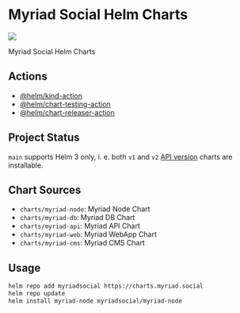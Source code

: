 # Myriad Social Helm Charts

[![](https://github.com/myriadsocial/charts/workflows/Release%20Charts/badge.svg?branch=main)](https://github.com/myriadsocial/charts/actions)

Myriad Social Helm Charts

## Actions

* [@helm/kind-action](https://github.com/helm/kind-action)
* [@helm/chart-testing-action](https://github.com/helm/chart-testing-action)
* [@helm/chart-releaser-action](https://github.com/helm/chart-releaser-action)

## Project Status

`main` supports Helm 3 only, i. e. both `v1` and `v2` [API version](https://helm.sh/docs/topics/charts/#the-apiversion-field) charts are installable.

## Chart Sources

* `charts/myriad-node`: Myriad Node Chart
* `charts/myriad-db`: Myriad DB Chart
* `charts/myriad-api`: Myriad API Chart
* `charts/myriad-web`: Myriad WebApp Chart
* `charts/myriad-cms`: Myriad CMS Chart

## Usage

```bash
helm repo add myriadsocial https://charts.myriad.social
helm repo update
helm install myriad-node myriadsocial/myriad-node
```
